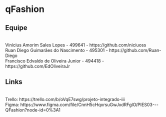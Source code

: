 <h1>qFashion</h1>

<h2>Equipe</h2> 
<br>Vinícius Amorim Sales Lopes - 499641 - https://github.com/niciuoss
<br>Ruan Diego Guimarães do Nascimento - 495301 - https://github.com/Ruan-Diego
<br>Francisco Edvaldo de Oliveira Junior - 494418 - https://github.com/EdOliveiraJr

<h2>Links</h2> 
<br>Trello: https://trello.com/b/oVqE7swg/projeto-integrado-iii
<br>Figma: https://www.figma.com/file/CnnH5cHqxrsuGwJxdRFglO/PIES03---QFashion?node-id=0%3A1
